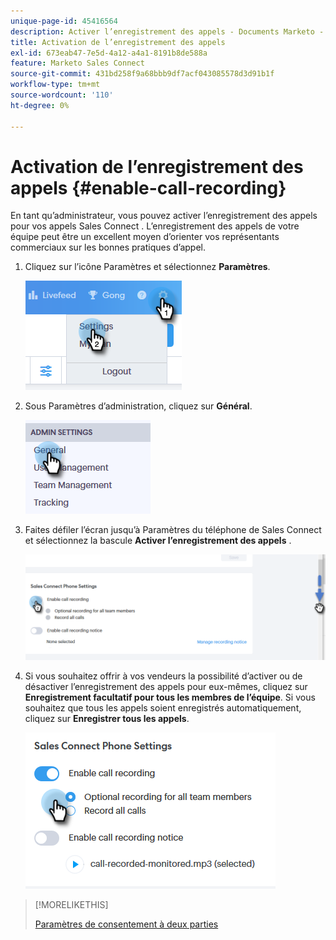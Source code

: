 ```yaml
---
unique-page-id: 45416564
description: Activer l’enregistrement des appels - Documents Marketo - Documentation du produit
title: Activation de l’enregistrement des appels
exl-id: 673eab47-7e5d-4a12-a4a1-8191b8de588a
feature: Marketo Sales Connect
source-git-commit: 431bd258f9a68bbb9df7acf043085578d3d91b1f
workflow-type: tm+mt
source-wordcount: '110'
ht-degree: 0%

---
```


# Activation de l’enregistrement des appels {#enable-call-recording}

En tant qu’administrateur, vous pouvez activer l’enregistrement des appels pour vos appels Sales Connect . L’enregistrement des appels de votre équipe peut être un excellent moyen d’orienter vos représentants commerciaux sur les bonnes pratiques d’appel.

1. Cliquez sur l’icône Paramètres et sélectionnez **Paramètres**.

   ![](assets/one.png)

1. Sous Paramètres d’administration, cliquez sur **Général**.

   ![](assets/two.png)

1. Faites défiler l’écran jusqu’à Paramètres du téléphone de Sales Connect et sélectionnez la bascule **Activer l’enregistrement des appels** .

   ![](assets/three.png)

1. Si vous souhaitez offrir à vos vendeurs la possibilité d’activer ou de désactiver l’enregistrement des appels pour eux-mêmes, cliquez sur **Enregistrement facultatif pour tous les membres de l’équipe**. Si vous souhaitez que tous les appels soient enregistrés automatiquement, cliquez sur **Enregistrer tous les appels**.

   ![](assets/four.png)

>[!MORELIKETHIS]
>
>[Paramètres de consentement à deux parties](/help/marketo/product-docs/marketo-sales-connect/phone/two-party-consent-settings.md)

